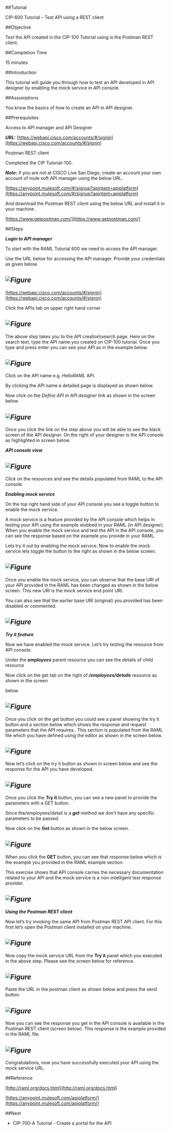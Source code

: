 ##Tutorial

CIP-600 Tutorial – Test API using a REST client

##Objective

Test the API created in the CIP-100 Tutorial using is the Postman REST client.

##Completion Time 

15 minutes

##Introduction

This tutorial will guide you through how to test an API developed in API designer by enabling the mock service in API console.

##Assumptions

You know the basics of how to create an API in API designer.

##Prerequisites

Access to API manager and API Designer

**_URL:_** [https://webapi.cisco.com/accounts/#/signin](https://webapi.cisco.com/accounts/#/signin)

Postman REST client

Completed the CIP Tutorial-100.

**_Note:_** if you are not at CISCO Live San Diego, create an account your own account of mule soft API manager using the below URL.

[https://anypoint.mulesoft.com/#/signup?apintent=apiplatform](https://anypoint.mulesoft.com/#/signup?apintent=apiplatform)

And download the Postman REST client using the below URL and install it in your machine .

[https://www.getpostman.com/](https://www.getpostman.com/)

##Steps

**_Login to API manager_**

To start with the RAML Tutorial 600 we need to access the API manager.

Use the URL below for accessing the API manager. Provide your credentials as given below.

## _![Figure](/posts/files/cip-lab-600/LoginScreen.png)_

[https://webapi.cisco.com/accounts/#/signin](https://webapi.cisco.com/accounts/#/signin)

Click the APIs tab on upper right hand corner

## _![Figure](/posts/files/cip-lab-600/CIPHomeScreen.png)_

The above step takes you to the API creation\search page. Here on the search text, type the API name you created on CIP-100 tutorial. Once you type and press enter you can see your API as in the example below.

## _![Figure](/posts/files/cip-lab-600/SelectHelloRAMLAPI.png)_

Click on the API name e.g. HelloRAML API.

By clicking the API name a detailed page is displayed as shown below.

Now click on the _Define API in API designer_ link as shown in the screen below.

## _![Figure](/posts/files/cip-lab-600/SelectEditHelloRAMLAPI.png)_

Once you click the link on the step above you will be able to see the black screen of the API designer. On the right of your designer is the API console as highlighted in screen below.

**_API console view_**

## _![Figure](/posts/files/cip-lab-600/APIConsoleScreen.png)_

Click on the resources and see the details populated from RAML to the API console.

**_Enabling mock service_**

On the top right hand side of your API console you see a toggle button to enable the mock service.

A mock service is a feature provided by the API console which helps in testing your API using the example stubbed in your RAML (in API designer). When you enable the mock service and test the API in the API console, you can see the response based on the example you provide in your RAML.

Lets try it out by enabling the mock service. Now to enable the mock service lets toggle the button to the right as shown in the below screen.

## _![Figure](/posts/files/cip-lab-600/EnableMockService.png)_

Once you enable the mock service, you can observe that the base URI of your API provided in the RAML has been changed as shown in the below screen. This new URI is the mock service end point URI.

You can also see that the earlier base URI (original) you provided has been disabled or commented.

## _![Figure](/posts/files/cip-lab-600/ChangeInBaseURI.png)_

**_Try it feature_**

Now we have enabled the mock service. Let’s try testing the resource from API console.

Under the **_employees_** parent resource you can see the details of child resource

Now click on the get tab on the right of **_/employees/details_** resource as shown in the screen

below.

## _![Figure](/posts/files/cip-lab-600/AttemptTryIt.png)_

Once you click on the get button you could see a panel showing the try it button and a section below which shows the response and request parameters that the API requires . This section is populated from the RAML file which you have defined using the editor as shown in the screen below.

## _![Figure](/posts/files/cip-lab-600/ShowReqPartInTryIt.png)_

Now let’s click on the try it button as shown in screen below and see the response for the API you have developed.

## _![Figure](/posts/files/cip-lab-600/AttemptTryIt.png)_

Once you click the **Try it** button, you can see a new panel to provide the parameters with a GET button.

Since the/employees/detail is a **_get_** method we don’t have any specific parameters to be passed.

Now click on the **Get** button as shown in the below screen.

## _![Figure](/posts/files/cip-lab-600/ClickGetInTryIt.png)_

When you click the **GET** button, you can see that response below which is the example you provided in the RAML example section.

This exercise shows that API console carries the necessary documentation related to your API and the mock service is a non-intelligent test response provider.

## _![Figure](/posts/files/cip-lab-600/ShowRespInTryIt.png)_

**_Using the Postman REST client_**

Now let’s try invoking the same API from Postman REST API client. For this first let’s open the Postman client installed on your machine.

## _![Figure](/posts/files/cip-lab-600/ShowPostMan.png)_

Now copy the mock service URL from the **Try it** panel which you executed in the above step. Please see the screen below for reference.

## _![Figure](/posts/files/cip-lab-600/CopyURLfromTryIt.png)_

Paste the URL in the postman client as shown below and press the send button.

## _![Figure](/posts/files/cip-lab-600/ExecMockURLInPost.png)_

Now you can see the response you get in the API console is available in the Postman REST client (screen below). This response is the example provided in the RAML file.

## _![Figure](/posts/files/cip-lab-600/ShowPostManResp.png)_

Congratulations, now you have successfully executed your API using the mock service URL.

##Reference

[http://raml.org/docs.html](http://raml.org/docs.html)

[https://anypoint.mulesoft.com/apiplatform/](https://anypoint.mulesoft.com/apiplatform/)

##Next

*   CIP-700-A Tutorial - Create a portal for the API
